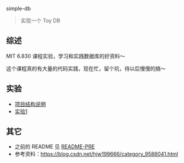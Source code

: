 simple-db

> 实现一个 Toy DB

## 综述

MIT 6.830 课程实验，学习和实践数据库的好资料～

这个课程真的有大量的代码实践，现在忙，留个坑，待以后慢慢的搞～

## 实验

- [项目结构说明](./docs/structure.md)
- [实验1](./docs/lab1.md)

## 其它
- 之前的 README 见 [README-PRE](./README-PRE.md)
- 参考资料：https://blog.csdn.net/hjw199666/category_9588041.html